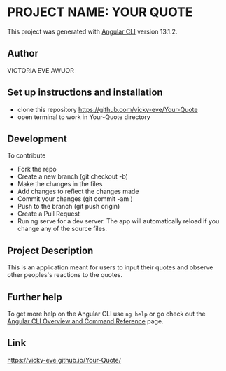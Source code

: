 # PROJECT NAME: YOUR QUOTE

This project was generated with [Angular CLI](https://github.com/angular/angular-cli) version 13.1.2.

## Author

VICTORIA EVE AWUOR

## Set up instructions and installation

* clone this repository https://github.com/vicky-eve/Your-Quote
* open terminal to work in Your-Quote directory

## Development

 To contribute


* Fork the repo
* Create a new branch (git checkout -b)
* Make the  changes in the files
* Add changes to reflect the changes made
* Commit your changes (git commit -am )
* Push to the branch (git push origin)
* Create a Pull Request
* Run ng serve for a dev server. The app will automatically reload if you change any of the source files.



## Project Description

This is an application meant for users to input their quotes and observe other peoples's reactions to the quotes.


## Further help

To get more help on the Angular CLI use `ng help` or go check out the [Angular CLI Overview and Command Reference](https://angular.io/cli) page.

## Link

https://vicky-eve.github.io/Your-Quote/
